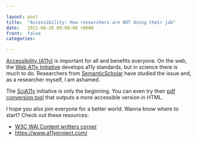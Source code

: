 ```yaml
---

layout: post
title:  "Accessibility: How researchers are NOT doing their job"
date:   2022-06-26 00:00:00 +0000
front: 	false
categories: 

---
```


[Accessibility (A11y)]() is important for all and benefits everyone. On the web, the [Web A11y Initiative](https://www.w3.org/WAI/) develops a11y standards, but in science there is much to do. Researchers from [SemanticScholar](https://www.semanticscholar.org/) have studied the issue and, as a researcher myself, I am ashamed.

The [SciA11y](https://scia11y.org/) initiative is only the beginning. You can even try their [pdf conversion tool](https://a11y2.apps.allenai.org/) that outputs a more accessible version in HTML. 

I hope you also join everyone for a better world. Wanna know where to start? Check out these resources:
- [W3C WAI Content writters corner](https://www.w3.org/WAI/roles/writers/)
- https://www.a11yproject.com/


